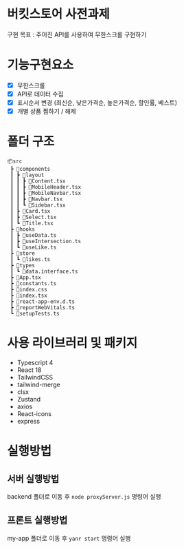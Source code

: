 # 버킷스토어 사전과제
구현 목표 : 주어진 API를 사용하여 무한스크롤 구현하기

# 기능구현요소
* [x] 무한스크롤
* [x] API로 데이터 수집
* [x] 표시순서 변경 (최신순, 낮은가격순, 높은가격순, 할인률, 베스트)
* [x] 개별 상품 찜하기 / 해제
# 폴더 구조
```
📦src
 ┣ 📂components
 ┃ ┣ 📂layout
 ┃ ┃ ┣ 📜Content.tsx
 ┃ ┃ ┣ 📜MobileHeader.tsx
 ┃ ┃ ┣ 📜MobileNavbar.tsx
 ┃ ┃ ┣ 📜Navbar.tsx
 ┃ ┃ ┗ 📜Sidebar.tsx
 ┃ ┣ 📜Card.tsx
 ┃ ┣ 📜Select.tsx
 ┃ ┗ 📜Title.tsx
 ┣ 📂hooks
 ┃ ┣ 📜useData.ts
 ┃ ┣ 📜useIntersection.ts
 ┃ ┗ 📜useLike.ts
 ┣ 📂store
 ┃ ┗ 📜likes.ts
 ┣ 📂types
 ┃ ┗ 📜data.interface.ts
 ┣ 📜App.tsx
 ┣ 📜constants.ts
 ┣ 📜index.css
 ┣ 📜index.tsx
 ┣ 📜react-app-env.d.ts
 ┣ 📜reportWebVitals.ts
 ┗ 📜setupTests.ts
 ```

# 사용 라이브러리 및 패키지
* Typescript 4
* React 18
* TailwindCSS
* tailwind-merge
* clsx
* Zustand
* axios
* React-icons
* express

# 실행방법
## 서버 실행방법
backend 폴더로 이동 후 ```node proxyServer.js``` 명령어 실행

## 프론트 실행방법
my-app 폴더로 이동 후 ```yanr start``` 명령어 실행